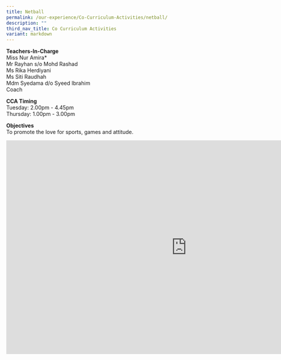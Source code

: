 ```yaml
---
title: Netball
permalink: /our-experience/Co-Curriculum-Activities/netball/
description: ""
third_nav_title: Co Curriculum Activities
variant: markdown
---
```

**Teachers-In-Charge**  <br>
Miss Nur Amira\*  
Mr Rayhan s/o Mohd Rashad<br>
Ms Rika Herdiyani<br>
Ms Siti Raudhah<br>
Mdm Syedama d/o Syeed Ibrahim<br>
Coach


**CCA Timing**<br>
Tuesday: 2.00pm - 4.45pm<br>
Thursday: 1.00pm - 3.00pm

**Objectives**<br>
To promote the love for sports, games and attitude.

<iframe allowfullscreen="true" height="569" width="960" frameborder="0" src="https://docs.google.com/presentation/d/e/2PACX-1vTbb-d1ojO7Jxa-gt_68OjdBBcl-_jTPI7EmlFjC3zYGPokWTnOQRCPbW1y27umnXQK4ZOu-KpEes99/embed?start=true&amp;loop=true&amp;delayms=5000"></iframe>